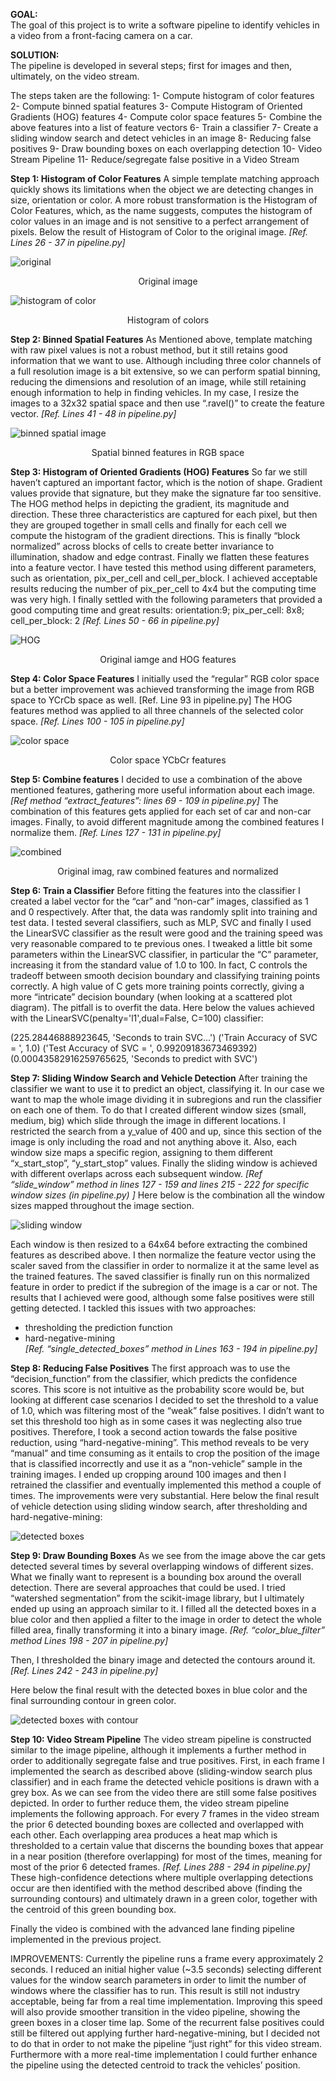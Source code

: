 <b>GOAL:</b></br>
The goal of this project is to write a software pipeline to identify vehicles in a video from a front-facing camera on a car.

<b>SOLUTION:</b></br>
The pipeline is developed in several steps; first for images and then, ultimately, on the video stream.

The steps taken are the following:
1- Compute histogram of color features 
2- Compute binned spatial features 
3- Compute Histogram of Oriented Gradients (HOG) features
4- Compute color space features
5- Combine the above features into a list of feature vectors
6- Train a classifier
7- Create a sliding window search and detect vehicles in an image
8- Reducing false positives
9- Draw bounding boxes on each overlapping detection 
10- Video Stream Pipeline 
11- Reduce/segregate false positive in a Video Stream 


**Step 1: Histogram of Color Features**
A simple template matching approach quickly shows its limitations when the object we are detecting changes in size, orientation or color.
A more robust transformation is the Histogram of Color Features, which, as the name suggests, computes the histogram of color values in an image and is not sensitive to a perfect arrangement of pixels. 
Below the result of Histogram of Color to the original image.
*[Ref. Lines 26 - 37 in pipeline.py]*


![original](https://github.com/mcavaioni/Self-Driving-Cars/blob/master/Project-5-Vehicle-Detection-and-Tracking/output_images/image0027.png)
<p style="text-align: center;"> Original image </p>

![histogram of color](https://github.com/mcavaioni/Self-Driving-Cars/blob/master/Project-5-Vehicle-Detection-and-Tracking/output_images/histogram_of_color_image0027.png)
<p style="text-align: center;"> Histogram of colors </p>

**Step 2: Binned Spatial Features**
As Mentioned above, template matching with raw pixel values is not a robust method, but it still retains good information that we want to use. Although including three color channels of a full resolution image is a bit extensive, so we can perform spatial binning, reducing the dimensions and resolution of an image, while still retaining enough information to help in finding vehicles.
In my case, I resize the images to a 32x32 spatial space and then use “.ravel()” to create the feature vector.
*[Ref. Lines 41 - 48 in pipeline.py]*

![binned spatial image](https://github.com/mcavaioni/Self-Driving-Cars/blob/master/Project-5-Vehicle-Detection-and-Tracking/output_images/binned_spatial_image0027.png)
<p style="text-align: center;"> Spatial binned features in RGB space </p>

**Step 3: Histogram of Oriented Gradients (HOG) Features**
So far we still haven’t captured an important factor, which is the notion of shape.
Gradient values provide that signature, but they make the signature far too sensitive.
The HOG method helps in depicting the gradient, its magnitude and direction.
These three characteristics are captured for each pixel, but then they are grouped together in small cells and finally for each cell we compute the histogram of the gradient directions.
This is finally “block normalized” across blocks of cells to create better invariance to illumination, shadow and edge contrast. Finally we flatten these features into a feature vector.
I have tested this method using different parameters, such as orientation, pix_per_cell and cell_per_block. I achieved acceptable results reducing the number of pix_per_cell to 4x4 but the computing time was very high. I finally settled with the following parameters that provided a good computing time and great results:
orientation:9; pix_per_cell: 8x8; cell_per_block: 2
*[Ref. Lines 50 - 66 in pipeline.py]*

![HOG](https://github.com/mcavaioni/Self-Driving-Cars/blob/master/Project-5-Vehicle-Detection-and-Tracking/output_images/HOG_GTI_right_image0027.png)
<p style="text-align: center;"> Original iamge and HOG features </p>

**Step 4: Color Space Features**
I initially used the “regular” RGB color space but a better improvement was achieved transforming the image from RGB space to YCrCb space as well.
[Ref. Line 93 in pipeline.py]
The HOG features method was applied to all three channels of the selected color space.
*[Ref. Lines 100 - 105 in pipeline.py]*

![color space](https://github.com/mcavaioni/Self-Driving-Cars/blob/master/Project-5-Vehicle-Detection-and-Tracking/output_images/color_space_ycrcb.png)
<p style="text-align: center;"> Color space YCbCr features </p>

**Step 5: Combine features**
I decided to use a combination of the above mentioned features, gathering more useful information about each image.
*[Ref method “extract_features”: lines 69 - 109 in pipeline.py]*
The combination of this features gets applied for each set of car and non-car images.
Finally, to avoid different magnitude among the combined features I normalize them.
*[Ref. Lines 127 - 131 in pipeline.py]*

![combined](https://github.com/mcavaioni/Self-Driving-Cars/blob/master/Project-5-Vehicle-Detection-and-Tracking/output_images/combined_features.png)
<p style="text-align: center;"> Original imag, raw combined features and normalized </p>

**Step 6: Train a Classifier**
Before fitting the features into the classifier I created a label vector for the “car” and “non-car” images, classified as 1 and 0 respectively.
After that, the data was randomly split into training and test data.
I tested several classifiers, such as MLP, SVC and finally I used the LinearSVC classifier as the result were good and the training speed was very reasonable compared to te previous ones.
I tweaked a little bit some parameters within the LinearSVC classifier, in particular the “C” parameter, increasing it from the standard value of 1.0 to 100.
In fact, C controls the tradeoff between smooth decision boundary and classifying training points correctly. A high value of C gets more training points correctly, giving a more “intricate” decision boundary (when looking at a scattered plot diagram). The pitfall is to overfit the data. 
Here below the values achieved with the LinearSVC(penalty='l1',dual=False, C=100) classifier:

(225.28446888923645, 'Seconds to train SVC...')
('Train Accuracy of SVC = ', 1.0)
('Test Accuracy of SVC = ', 0.99209183673469392)
(0.00043582916259765625, 'Seconds to predict with SVC')


**Step 7: Sliding Window Search and Vehicle Detection**
After training the classifier we want to use it to predict an object, classifying it. In our case we want to map the whole image dividing it in subregions and run the classifier on each one of them. 
To do that I created different window sizes (small, medium, big) which slide through the image in different locations. I restricted the search from a y_value of 400 and up, since this section of the image is only including the road and not anything above it. Also, each window size maps a specific region, assigning to them different “x_start_stop”, “y_start_stop” values. Finally the sliding window is achieved with different overlaps across each subsequent window.
*[Ref “slide_window” method in lines 127 - 159 and lines 215 - 222 for specific window sizes (in pipeline.py) ]*
Here below is the combination all the window sizes mapped throughout the image section. 

![sliding window](https://github.com/mcavaioni/Self-Driving-Cars/blob/master/Project-5-Vehicle-Detection-and-Tracking/output_images/window_sliding.png)

Each window is then resized to a 64x64 before extracting the combined features as described above.
I then normalize the feature vector using the scaler saved from the classifier in order to normalize it at the same level as the trained features.
The saved classifier is finally run on this normalized feature in order to predict if the subregion of the image is a car or not.
The results that I achieved were good, although some false positives were still getting detected. 
I tackled this issues with two approaches:
- thresholding the prediction function</br>
- hard-negative-mining</br>
*[Ref. “single_detected_boxes” method in Lines 163 - 194 in pipeline.py]*


**Step 8: Reducing False Positives**
The first approach was to use the “decision_function” from the classifier, which predicts the confidence scores. This score is not intuitive as the probability score would be, but looking at different case scenarios I decided to set the threshold to a value of 1.0, which was filtering most of the “weak” false positives. I didn’t want to set this threshold too high as in some cases it was neglecting also true positives.
Therefore, I took a second action towards the false positive reduction, using “hard-negative-mining”.
This method reveals to be very “manual” and time consuming as it entails to crop the position of the image that is classified incorrectly and use it as a “non-vehicle” sample in the training images.
I ended up cropping around 100 images and then I retrained the classifier and eventually implemented this method a couple of times.
The improvements were very substantial. 
Here below the final result of vehicle detection using sliding window search, after thresholding and hard-negative-mining:

![detected boxes](https://github.com/mcavaioni/Self-Driving-Cars/blob/master/Project-5-Vehicle-Detection-and-Tracking/output_images/detected%20boxes.png)


**Step 9: Draw Bounding Boxes**
As we see from the image above the car gets detected several times by several overlapping windows of different sizes. 
What we finally want to represent is a bounding box around the overall detection.
There are several approaches that could be used. I tried “watershed segmentation” from the scikit-image library, but I ultimately ended up using an approach similar to it.
I filled all the detected boxes in a blue color and then applied a filter to the image in order to detect the whole filled area, finally transforming it into a binary image.
*[Ref. “color_blue_filter” method Lines 198 - 207 in pipeline.py]*

Then, I thresholded the binary image and detected the contours around it.
*[Ref. Lines 242 - 243 in pipeline.py]*

Here below the final result with the detected boxes in blue color and the final surrounding contour in green color.

![detected boxes with contour](https://github.com/mcavaioni/Self-Driving-Cars/blob/master/Project-5-Vehicle-Detection-and-Tracking/output_images/detected_boxes_with_contour.png)


**Step 10: Video Stream Pipeline**
The video stream pipeline is constructed similar to the image pipeline, although it implements a further method in order to additionally segregate false and true positives.
First, in each frame I implemented the search as described above (sliding-window search plus classifier) and in each frame the detected vehicle positions is drawn with a grey box.
As we can see from the video there are still some false positives depicted.
In order to further reduce them, the video stream pipeline implements the following approach.
For every 7 frames in the video stream the prior 6 detected bounding boxes are collected and overlapped with each other.
Each overlapping area produces a heat map which is thresholded to a certain value that discerns the bounding boxes that appear in a near position (therefore overlapping) for most of the times, meaning for most of the prior 6 detected frames.
*[Ref. Lines 288 - 294 in pipeline.py]*
These high-confidence detections where multiple overlapping detections occur are then identified with the method described above (finding the surrounding contours) and ultimately drawn in a green color, together with the centroid of this green bounding box.

Finally the video is combined with the advanced lane finding pipeline implemented in the previous project.

IMPROVEMENTS:
Currently the pipeline runs a frame every approximately 2 seconds. I reduced an initial higher value (~3.5 seconds) selecting different values for the window search parameters in order to limit the number of windows where the classifier has to run.
This result is still not industry acceptable, being far from a real time implementation.
Improving this speed will also provide smoother transition in the video pipeline, showing the green boxes in a closer time lap.
Some of the recurrent false positives could still be filtered out applying further hard-negative-mining, but I decided not to do that in order to not make the pipeline “just right” for this video stream.
Furthermore with a more real-time implementation I could further enhance the pipeline using the detected centroid to track the vehicles’ position.

